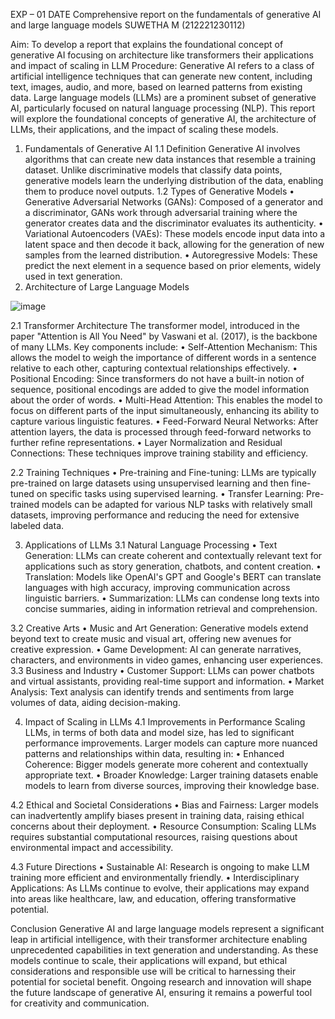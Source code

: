 EXP – 01
DATE	Comprehensive report on the fundamentals of generative 
 AI and large language models
                                                                       SUWETHA M (212221230112)

Aim:  To develop a report that explains the foundational concept of generative AI focusing on architecture like transformers their applications and impact of scaling in LLM
Procedure:
Generative AI refers to a class of artificial intelligence techniques that can generate new content, including text, images, audio, and more, based on learned patterns from existing data. Large language models (LLMs) are a prominent subset of generative AI, particularly focused on natural language processing (NLP). This report will explore the foundational concepts of generative AI, the architecture of LLMs, their applications, and the impact of scaling these models.

1.	Fundamentals of Generative AI
1.1 Definition
Generative AI involves algorithms that can create new data instances that resemble a training dataset. Unlike discriminative models that classify data points, generative models learn the underlying distribution of the data, enabling them to produce novel outputs.
1.2 Types of Generative Models
•	Generative Adversarial Networks (GANs): Composed of a generator and a discriminator, GANs work through adversarial training where the generator creates data and the discriminator evaluates its authenticity.
•	Variational Autoencoders (VAEs): These models encode input data into a latent space and then decode it back, allowing for the generation of new samples from the learned distribution.
•	Autoregressive Models: These predict the next element in a sequence based on prior elements, widely used in text generation.
2.	Architecture of Large Language Models
 
![image](https://github.com/user-attachments/assets/8469259a-17a9-43c9-aed9-1719c65508b9)


2.1 Transformer Architecture
The transformer model, introduced in the paper "Attention is All You Need" by Vaswani et al. (2017), is the backbone of many LLMs. Key components include:
•	Self-Attention Mechanism: This allows the model to weigh the importance of different words in a sentence relative to each other, capturing contextual relationships effectively.
•	Positional Encoding: Since transformers do not have a built-in notion of sequence, positional encodings are added to give the model information about the order of words.
•	Multi-Head Attention: This enables the model to focus on different parts of the input simultaneously, enhancing its ability to capture various linguistic features.
•	Feed-Forward Neural Networks: After attention layers, the data is processed through feed-forward networks to further refine representations.
•	Layer Normalization and Residual Connections: These techniques improve training stability and efficiency.

2.2 Training Techniques
•	Pre-training and Fine-tuning: LLMs are typically pre-trained on large datasets using unsupervised learning and then fine-tuned on specific tasks using supervised learning.
•	Transfer Learning: Pre-trained models can be adapted for various NLP tasks with relatively small datasets, improving performance and reducing the need for extensive labeled data.



3. Applications of LLMs
3.1 Natural Language Processing
•	Text Generation: LLMs can create coherent and contextually relevant text for applications such as story generation, chatbots, and content creation.
•	Translation: Models like OpenAI's GPT and Google's BERT can translate languages with high accuracy, improving communication across linguistic barriers.
•	Summarization: LLMs can condense long texts into concise summaries, aiding in information retrieval and comprehension.

3.2 Creative Arts
•	Music and Art Generation: Generative models extend beyond text to create music and visual art, offering new avenues for creative expression.
•	Game Development: AI can generate narratives, characters, and environments in video games, enhancing user experiences.
3.3 Business and Industry
•	Customer Support: LLMs can power chatbots and virtual assistants, providing real-time support and information.
•	Market Analysis: Text analysis can identify trends and sentiments from large volumes of data, aiding decision-making.

4. Impact of Scaling in LLMs
4.1 Improvements in Performance
Scaling LLMs, in terms of both data and model size, has led to significant performance improvements. Larger models can capture more nuanced patterns and relationships within data, resulting in:
•	Enhanced Coherence: Bigger models generate more coherent and contextually appropriate text.
•	Broader Knowledge: Larger training datasets enable models to learn from diverse sources, improving their knowledge base.

4.2 Ethical and Societal Considerations
•	Bias and Fairness: Larger models can inadvertently amplify biases present in training data, raising ethical concerns about their deployment.
•	Resource Consumption: Scaling LLMs requires substantial computational resources, raising questions about environmental impact and accessibility.

4.3 Future Directions
•	Sustainable AI: Research is ongoing to make LLM training more efficient and environmentally friendly.
•	Interdisciplinary Applications: As LLMs continue to evolve, their applications may expand into areas like healthcare, law, and education, offering transformative potential.

Conclusion
Generative AI and large language models represent a significant leap in artificial intelligence, with their transformer architecture enabling unprecedented capabilities in text generation and understanding. As these models continue to scale, their applications will expand, but ethical considerations and responsible use will be critical to harnessing their potential for societal benefit. Ongoing research and innovation will shape the future landscape of generative AI, ensuring it remains a powerful tool for creativity and communication.
